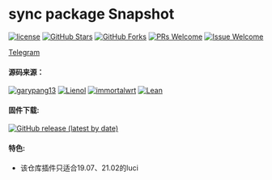 # sync package Snapshot
[1]: https://img.shields.io/badge/license-GPLV2-brightgreen.svg
[2]: /LICENSE
[3]: https://img.shields.io/badge/PRs-welcome-brightgreen.svg
[4]: https://github.com/kenzok78/jell/pulls
[5]: https://img.shields.io/badge/Issues-welcome-brightgreen.svg
[6]: https://github.com/kenzok78/jell/issues/new
[7]: https://img.shields.io/github/v/release/hyird/Action-Openwrt
[8]: https://github.com/kenzok78/jell/releases
[10]: https://img.shields.io/badge/Contact-telegram-blue
[11]: https://t.me/joinchat/JjxmyRZZXJWb74I-sCrryA
[12]: https://github.com/kenzok78/jell/workflows/AutoBuild/badge.svg
[13]: https://github.com/kenzok78/jell/actions

[![license][1]][2]
[![GitHub Stars](https://img.shields.io/github/stars/kenzok78/OpenWrt.svg?style=flat-square&label=Stars)](https://github.com/kenzok78/OpenWrt/stargazers)
[![GitHub Forks](https://img.shields.io/github/forks/kenzok78/OpenWrt.svg?style=flat-square&label=Forks)](https://github.com/kenzok78/OpenWrt/fork)
[![PRs Welcome][3]][4]
[![Issue Welcome][5]][6]

<a href="https://t.me/joinchat/JjxmyRZZXJWb74I-sCrryA" target="_blank">Telegram</a>

#### 源码来源：
[![garypang13](https://img.shields.io/badge/package-garypang13-red.svg?style=flat&logo=appveyor)](https://github.com/garypang13/openwrt-packages)
 [![Lienol](https://img.shields.io/badge/passwall-xiaorouji-blueviolet.svg?style=flat&logo=appveyor)](https://github.com/xiaorouji/openwrt-passwall) 
[![immortalwrt](https://img.shields.io/badge/packages-immortalwrt-orange.svg?style=flat&logo=appveyor)](https://github.com/immortalwrt/immortalwrt) 
[![Lean](https://img.shields.io/badge/package-Lean-blueviolet.svg?style=flat&logo=appveyor)](https://github.com/coolsnowwolf/lede) 


#### 固件下载:
[![GitHub release (latest by date)](https://img.shields.io/github/v/release/kenzok78/OpenWrt?style=for-the-badge&label=Download)](https://github.com/kenzok78/OpenWrt/actions)

#### 特色:

+ 该仓库插件只适合19.07、21.02的luci
